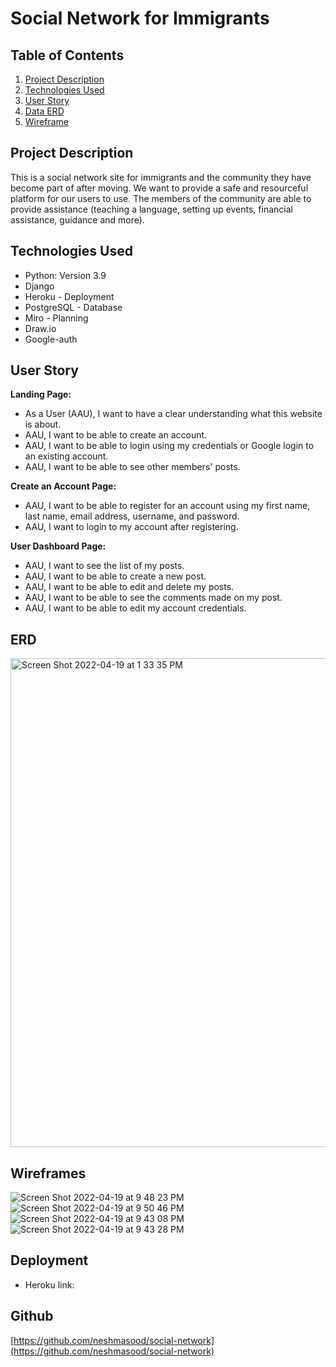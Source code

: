 # Social Network for Immigrants


## Table of Contents

1. [Project Description](https://github.com/neshmasood/social-network/#project-description)
2. [Technologies Used](https://github.com/neshmasood/social-network/#technologies-used)
3. [User Story](https://github.com/neshmasood/social-network/#user-story)
4. [Data ERD](https://github.com/neshmasood/social-network/#erd)
5. [Wireframe](https://github.com/neshmasood/social-network/#wireframes)



## Project Description

This is a social network site for immigrants and the community they have become part of after moving.  We want to provide a safe and resourceful platform for our users to use. The members of the community are able to provide assistance (teaching a language, setting up events, financial assistance, guidance and more).



## Technologies Used

* Python: Version 3.9
* Django
* Heroku - Deployment
* PostgreSQL - Database
* Miro - Planning
* Draw.io
* Google-auth


## User Story

**Landing Page:**
* As a User (AAU), I want to have a clear understanding what this website is about. 
* AAU, I want to be able to create an account. 
* AAU, I want to be able to login using my credentials or Google login to an existing account. 
* AAU, I want to be able to see other members' posts. 

**Create an Account Page:**
* AAU, I want to be able to register for an account using my first name, last name, email address, username, and password. 
* AAU, I want to login to my account after registering.

**User Dashboard Page:**
* AAU, I want to see the list of my posts. 
* AAU, I want to be able to create a new post. 
* AAU, I want to be able to edit and delete my posts. 
* AAU, I want to be able to see the comments made on my post. 
* AAU, I want to be able to edit my account credentials. 


## ERD

<img width="782" alt="Screen Shot 2022-04-19 at 1 33 35 PM" src="https://user-images.githubusercontent.com/92559697/164075146-47e04c14-b208-433c-a389-3b3629789076.png">


## Wireframes

![Screen Shot 2022-04-19 at 9 48 23 PM](https://user-images.githubusercontent.com/92559697/164140047-74c9044f-3796-46d3-b4cd-e019c957fe81.png)
![Screen Shot 2022-04-19 at 9 50 46 PM](https://user-images.githubusercontent.com/92559697/164140680-b0ca1816-b328-427e-9965-6e83f257d87d.png)
![Screen Shot 2022-04-19 at 9 43 08 PM](https://user-images.githubusercontent.com/92559697/164137321-47529989-8260-41e0-ac1a-6c6cf76eb3fa.png)
![Screen Shot 2022-04-19 at 9 43 28 PM](https://user-images.githubusercontent.com/92559697/164137404-1044358b-a05e-4da1-9758-2b46aef8b4a0.png)


## Deployment

* Heroku link:

## Github
[https://github.com/neshmasood/social-network](https://github.com/neshmasood/social-network)

